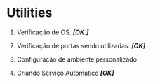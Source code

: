 # Utilities
<ol>
  <li><p>Verificação de OS.                         <i><b>[OK.]</b></i></p></li>
  <li><p>Verificação de portas sendo utilizadas.    <i><b>[OK]</b></i></p></li>
  <li><p>Configuração de ambiente personalizado     <i><b<[OK]</b></i></o></li>
  <li><p>Criando Serviço Automatico                 <i><b>[OK]</b></i></p></li>
</ol>
